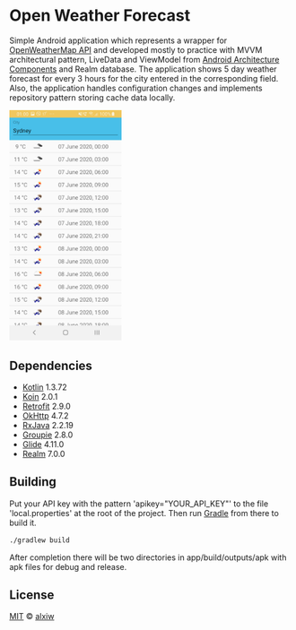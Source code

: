 # Open Weather Forecast

Simple Android application which represents a wrapper for [OpenWeatherMap API](https://openweathermap.org/api) and developed mostly to practice with MVVM architectural pattern, LiveData and ViewModel from [Android Architecture Components](https://github.com/googlesamples/android-architecture-components) and Realm database. The application shows 5 day weather forecast for every 3 hours for the city entered in the corresponding field. Also, the application handles configuration changes and implements repository pattern storing cache data locally.

<img src="img/sample.jpg" alt="drawing" width="200"/>

## Dependencies

* [Kotlin](https://github.com/JetBrains/kotlin) 1.3.72
* [Koin](https://github.com/InsertKoinIO/koin) 2.0.1
* [Retrofit](https://github.com/square/retrofit) 2.9.0
* [OkHttp](https://github.com/square/okhttp) 4.7.2
* [RxJava](https://github.com/ReactiveX/RxJava) 2.2.19
* [Groupie](https://github.com/lisawray/groupie) 2.8.0
* [Glide](https://github.com/bumptech/glide) 4.11.0
* [Realm](https://github.com/realm/realm-java) 7.0.0

## Building

Put your API key with the pattern 'apikey="YOUR_API_KEY"' to the file 'local.properties' at the root of the project. Then run [Gradle](https://github.com/gradle/gradle) from there to build it.

``` bash
./gradlew build
```

After completion there will be two directories in app/build/outputs/apk with apk files for debug and release.

## License

[MIT](LICENSE) © [alxiw](https://github.com/alxiw)
